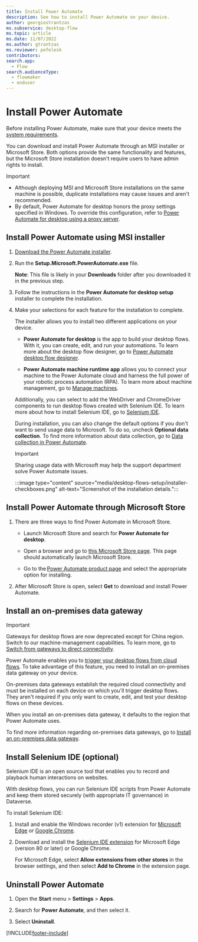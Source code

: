 ```yaml
---
title: Install Power Automate
description: See how to install Power Automate on your device.
author: georgiostrantzas
ms.subservice: desktop-flow
ms.topic: article
ms.date: 11/07/2022
ms.author: gtrantzas
ms.reviewer: pefelesk
contributors:
search.app: 
  - Flow 
search.audienceType: 
  - flowmaker
  - enduser
---
```


# Install Power Automate

Before installing Power Automate, make sure that your device meets the [system requirements](requirements.md).

You can download and install Power Automate through an MSI installer or Microsoft Store. Both options provide the same functionality and features, but the Microsoft Store installation doesn't require users to have admin rights to install.

>[!IMPORTANT]
>
>- Although deploying MSI and Microsoft Store installations on the same machine is possible, duplicate installations may cause issues and aren't recommended.
>- By default, Power Automate for desktop honors the proxy settings specified in Windows. To override this configuration, refer to [Power Automate for desktop using a proxy server](governance.md#configure-power-automate-for-desktop-to-interact-with-a-corporate-proxy-server).

## Install Power Automate using MSI installer

1. [Download the Power Automate installer](https://go.microsoft.com/fwlink/?linkid=2102613).

1. Run the **Setup.Microsoft.PowerAutomate.exe** file.

   **Note**: This file is likely in your **Downloads** folder after you downloaded it in the previous step.

1. Follow the instructions in the **Power Automate for desktop setup** installer to complete the installation.

1. Make your selections for each feature for the installation to complete.

    The installer allows you to install two different applications on your device.

    - **Power Automate for desktop** is the app to build your desktop flows. With it, you can create, edit, and run your automations. To learn more about the desktop flow designer, go to [Power Automate desktop flow designer](./flow-designer.md).

    - **Power Automate machine runtime app** allows you to connect your machine to the Power Automate cloud and harness the full power of your robotic process automation (RPA). To learn more about machine management, go to [Manage machines](./manage-machines.md).

    Additionally, you can select to add the WebDriver and ChromeDriver components to run desktop flows created with Selenium IDE. To learn more about how to install Selenium IDE, go to [Selenium IDE](#install-selenium-ide-optional).

    <!-- - Install the required files for UI automation in Java applets. -->

    During installation, you can also change the default options if you don't want to send usage data to Microsoft. To do so, uncheck **Optional data collection**. To find more information about data collection, go to [Data collection in Power Automate](diagnostic-data.md).

    >[!IMPORTANT]
    >Sharing usage data with Microsoft may help the support department solve Power Automate issues.

    :::image type="content" source="media/desktop-flows-setup/installer-checkboxes.png" alt-text="Screenshot of the installation details.":::

## Install Power Automate through Microsoft Store

1. There are three ways to find Power Automate in Microsoft Store.

    - Launch Microsoft Store and search for **Power Automate for desktop**.

    - Open a browser and go to [this Microsoft Store page](https://www.microsoft.com/store/productId/9NFTCH6J7FHV). This page should automatically launch Microsoft Store.

    - Go to the [Power Automate product page](https://flow.microsoft.com/desktop/) and select the appropriate option for installing.

1. After Microsoft Store is open, select **Get** to download and install Power Automate.

## Install an on-premises data gateway

> [!IMPORTANT]
> Gateways for desktop flows are now deprecated except for China region. Switch to our machine-management capabilities. To learn more, go to [Switch from gateways to direct connectivity](manage-machines.md#switch-from-gateways-to-direct-connectivity).

Power Automate enables you to [trigger your desktop flows from cloud flows](link-pad-flow-portal.md). To take advantage of this feature, you need to install an on-premises data gateway on your device.

On-premises data gateways establish the required cloud connectivity and must be installed on each device on which you'll trigger desktop flows. They aren't required if you only want to create, edit, and test your desktop flows on these devices.

When you install an on-premises data gateway, it defaults to the region that Power Automate uses.

To find more information regarding on-premises data gateways, go to [Install an on-premises data gateway](/data-integration/gateway/service-gateway-instal).

## Install Selenium IDE (optional)

Selenium IDE is an open source tool that enables you to record and playback human interactions on websites.

With desktop flows, you can run Selenium IDE scripts from Power Automate and keep them stored securely (with appropriate IT governance) in Dataverse.

To install Selenium IDE:

1. Install and enable the Windows recorder (v1) extension for [Microsoft Edge](https://go.microsoft.com/fwlink/?linkid=2151412) or [Google Chrome](https://go.microsoft.com/fwlink/?linkid=2150930).

1. Download and install the [Selenium IDE extension](https://go.microsoft.com/fwlink/?linkid=2107665) for Microsoft Edge (version 80 or later) or Google Chrome.

    For Microsoft Edge, select **Allow extensions from other stores** in the browser settings, and then select **Add to Chrome** in the extension page.

## Uninstall Power Automate

1. Open the **Start** menu > **Settings** > **Apps**.

1. Search for **Power Automate**, and then select it.

1. Select **Uninstall**.

[!INCLUDE[footer-include](../includes/footer-banner.md)]
